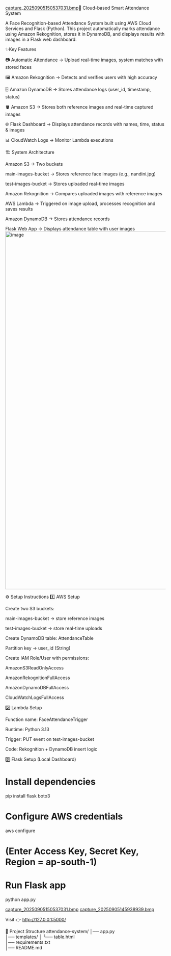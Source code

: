 [capture_20250905150537031.bmp](https://github.com/user-attachments/files/22440457/capture_20250905150537031.bmp)🚀 Cloud-based Smart Attendance System

A Face Recognition-based Attendance System built using AWS Cloud Services and Flask (Python).
This project automatically marks attendance using Amazon Rekognition, stores it in DynamoDB, and displays results with images in a Flask web dashboard.

✨Key Features

📷 Automatic Attendance → Upload real-time images, system matches with stored faces

🖼 Amazon Rekognition → Detects and verifies users with high accuracy

🗄 Amazon DynamoDB → Stores attendance logs (user_id, timestamp, status)

🪣 Amazon S3 → Stores both reference images and real-time captured images

🌐 Flask Dashboard → Displays attendance records with names, time, status & images

📊 CloudWatch Logs → Monitor Lambda executions

🏗️ System Architecture

Amazon S3 → Two buckets

main-images-bucket → Stores reference face images (e.g., nandini.jpg)

test-images-bucket → Stores uploaded real-time images

Amazon Rekognition → Compares uploaded images with reference images

AWS Lambda → Triggered on image upload, processes recognition and saves results

Amazon DynamoDB → Stores attendance records

Flask Web App → Displays attendance table with user images
<img width="1919" height="1123" alt="image" src="https://github.com/user-attachments/assets/8c42fa09-ef0c-434b-adeb-1a1c3a71c864" /> 

⚙️ Setup Instructions
1️⃣ AWS Setup

Create two S3 buckets:

main-images-bucket → store reference images

test-images-bucket → store real-time uploads

Create DynamoDB table: AttendanceTable

Partition key → user_id (String)

Create IAM Role/User with permissions:

AmazonS3ReadOnlyAccess

AmazonRekognitionFullAccess

AmazonDynamoDBFullAccess

CloudWatchLogsFullAccess

2️⃣ Lambda Setup

Function name: FaceAttendanceTrigger

Runtime: Python 3.13

Trigger: PUT event on test-images-bucket

Code: Rekognition + DynamoDB insert logic

3️⃣ Flask Setup (Local Dashboard)

# Install dependencies
pip install flask boto3

# Configure AWS credentials
aws configure
# (Enter Access Key, Secret Key, Region = ap-south-1)

# Run Flask app
python app.py


[capture_20250905150537031.bmp](https://github.com/user-attachments/files/22440459/capture_20250905150537031.bmp)
[capture_20250905145938939.bmp](https://github.com/user-attachments/files/22440461/capture_20250905145938939.bmp)

Visit 👉 http://127.0.0.1:5000/


📂 Project Structure
attendance-system/
│── app.py               
│── templates/
│    └── table.html      
│── requirements.txt    
│── README.md           


